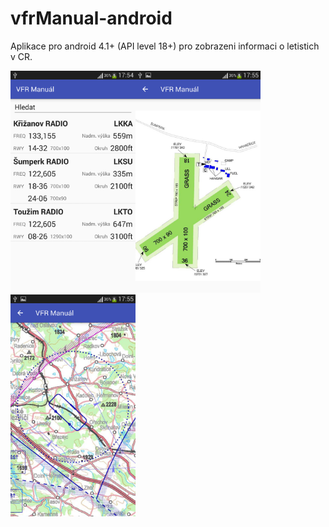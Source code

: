 # vfrManual-android

Aplikace pro android 4.1+ (API level 18+) pro zobrazeni informaci o letistich v CR.

<img src="https://raw.githubusercontent.com/ibisek/vfrManual-android/master/propaganda/vfr-manual1.png" width="200" height="355"/><img src="https://raw.githubusercontent.com/ibisek/vfrManual-android/master/propaganda/vfr-manual2.png" width="200" height="355"/><img src="https://raw.githubusercontent.com/ibisek/vfrManual-android/master/propaganda/vfr-manual3.png" width="200" height="355"/>
